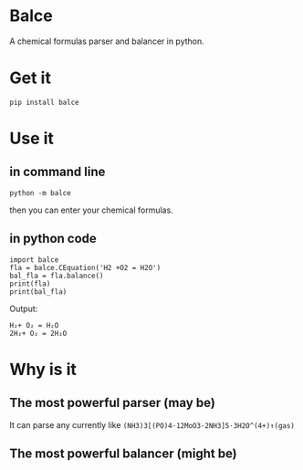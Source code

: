 # Balce

A chemical formulas parser and balancer in python.

# Get it

`pip install balce`

# Use it

## in command line

`python -m balce`

then you can enter your chemical formulas.

## in python code

```
import balce
fla = balce.CEquation('H2 +O2 = H2O')
bal_fla = fla.balance()
print(fla)
print(bal_fla)
```

Output:

```
H₂+ O₂ = H₂O
2H₂+ O₂ = 2H₂O
```

# Why is it

## The most powerful parser (may be)

It can parse any currently like `(NH3)3[(PO)4·12MoO3·2NH3]5·3H2O^(4+)↑(gas)`



## The most powerful balancer (might be)

